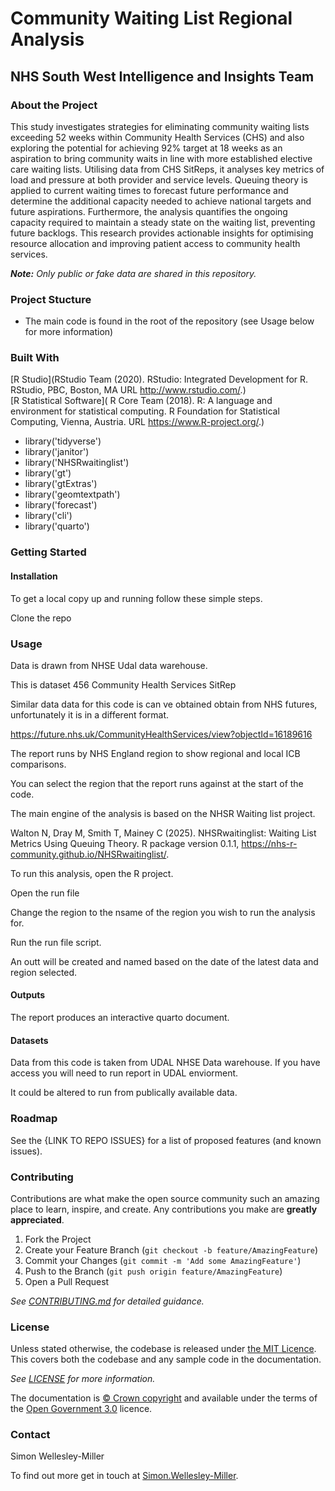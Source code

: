 # Community Waiting List Regional Analysis
## NHS South West Intelligence and Insights Team

### About the Project

This study investigates strategies for eliminating community waiting lists exceeding 52 weeks within Community Health Services (CHS) and also exploring the potential for achieving 92% target at 18 weeks as an aspiration to bring community waits in line with more established elective care waiting lists. Utilising data from CHS SitReps, it analyses key metrics of load and pressure at both provider and service levels. Queuing theory is applied to current waiting times to forecast future performance and determine the additional capacity needed to achieve national targets and future aspirations. Furthermore, the analysis quantifies the ongoing capacity required to maintain a steady state on the waiting list, preventing future backlogs. This research provides actionable insights for optimising resource allocation and improving patient access to community health services.

_**Note:** Only public or fake data are shared in this repository._

### Project Stucture

- The main code is found in the root of the repository (see Usage below for more information)

### Built With

[R Studio](RStudio Team (2020). RStudio: Integrated Development for R. RStudio, PBC, Boston, MA URL http://www.rstudio.com/.)  
[R Statistical Software](  R Core Team (2018). R: A language and environment for statistical computing. R Foundation for Statistical Computing, Vienna, Austria. URL https://www.R-project.org/.)

- library('tidyverse')
- library('janitor')
- library('NHSRwaitinglist')
- library('gt')
- library('gtExtras')
- library('geomtextpath')
- library('forecast')
- library('cli')
- library('quarto')

### Getting Started

#### Installation

To get a local copy up and running follow these simple steps.

Clone the repo

### Usage
Data is drawn from NHSE Udal data warehouse.

This is dataset 456 Community Health Services SitRep

Similar data data for this code is can ve obtained obtain from NHS futures, unfortunately it is in a different format.

https://future.nhs.uk/CommunityHealthServices/view?objectId=16189616

The report runs by NHS England region to show regional and local ICB comparisons.

You can select the region that the report runs against at the start of the code. 

The main engine of the analysis is based on the NHSR  Waiting list project.

Walton N, Dray M, Smith T, Mainey C (2025). NHSRwaitinglist: Waiting List Metrics Using Queuing Theory. R package version 0.1.1, https://nhs-r-community.github.io/NHSRwaitinglist/.

To run this analysis, open the R project.

Open the run file

Change the region to the nsame of the region you wish to run the analysis for.

Run the run file script.

An outt will be created and named based on the date of the latest data and region selected.

#### Outputs
The report produces an interactive quarto document.

#### Datasets
Data from this code is taken from UDAL NHSE Data warehouse.  If you have access you will need to run report in UDAL enviorment.

It could be altered to run from publically available data.

### Roadmap

See the {LINK TO REPO ISSUES} for a list of proposed features (and known issues).

### Contributing

Contributions are what make the open source community such an amazing place to learn, inspire, and create. Any contributions you make are **greatly appreciated**.

1. Fork the Project
2. Create your Feature Branch (`git checkout -b feature/AmazingFeature`)
3. Commit your Changes (`git commit -m 'Add some AmazingFeature'`)
4. Push to the Branch (`git push origin feature/AmazingFeature`)
5. Open a Pull Request

_See [CONTRIBUTING.md](./CONTRIBUTING.md) for detailed guidance._

### License

Unless stated otherwise, the codebase is released under [the MIT Licence][mit].
This covers both the codebase and any sample code in the documentation.

_See [LICENSE](./LICENSE) for more information._

The documentation is [© Crown copyright][copyright] and available under the terms
of the [Open Government 3.0][ogl] licence.

[mit]: LICENCE
[copyright]: http://www.nationalarchives.gov.uk/information-management/re-using-public-sector-information/uk-government-licensing-framework/crown-copyright/
[ogl]: http://www.nationalarchives.gov.uk/doc/open-government-licence/version/3/

### Contact

Simon Wellesley-Miller

To find out more  get in touch at [Simon.Wellesley-Miller](mailto:simon.wellesley-miller@nhs.net).




